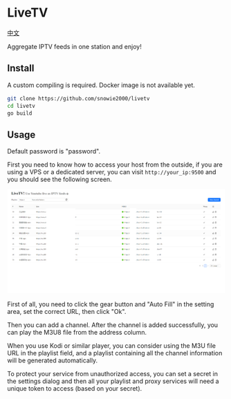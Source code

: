 # LiveTV 
[中文](doc/Howto_cn.md)

Aggregate IPTV feeds in one station and enjoy!

## Install 

A custom compiling is required. Docker image is not available yet.

```bash
git clone https://github.com/snowie2000/livetv
cd livetv
go build
```

## Usage

Default password is "password".

First you need to know how to access your host from the outside, if you are using a VPS or a dedicated server, you can visit `http://your_ip:9500` and you should see the following screen.

![index_page](pic/index-en.png)

First of all, you need to click the gear button and "Auto Fill" in the setting area, set the correct URL, then click "Ok".

Then you can add a channel. After the channel is added successfully, you can play the M3U8 file from the address column.

When you use Kodi or similar player, you can consider using the M3U file URL in the playlist field, and a playlist containing all the channel information will be generated automatically.

To protect your service from unauthorized access, you can set a secret in the settings dialog and then all your playlist and proxy services will need a unique token to access (based on your secret).
